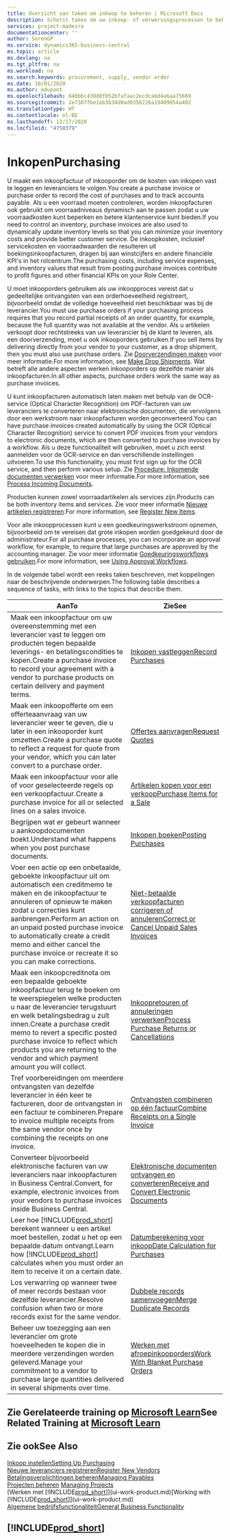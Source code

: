 ```yaml
---
title: Overzicht van taken om inkoop te beheren | Microsoft Docs
description: Schetst taken om uw inkoop- of verwervingsprocessen te beheren, onder andere hoe inkoopfacturen en inkooporders werken.
services: project-madeira
documentationcenter: ''
author: SorenGP
ms.service: dynamics365-business-central
ms.topic: article
ms.devlang: na
ms.tgt_pltfrm: na
ms.workload: na
ms.search.keywords: procurement, supply, vendor order
ms.date: 10/01/2020
ms.author: edupont
ms.openlocfilehash: 040bbc430d0f052bfafaac2ecdca6d4a6aa75669
ms.sourcegitcommit: 2e7307fbe1eb3b34d0ad9356226a19409054a402
ms.translationtype: HT
ms.contentlocale: nl-BE
ms.lasthandoff: 12/17/2020
ms.locfileid: "4758379"
---
```

# <a name="purchasing"></a><span data-ttu-id="f7e41-103">Inkopen</span><span class="sxs-lookup"><span data-stu-id="f7e41-103">Purchasing</span></span>
<span data-ttu-id="f7e41-104">U maakt een inkoopfactuur of inkooporder om de kosten van inkopen vast te leggen en leveranciers te volgen.</span><span class="sxs-lookup"><span data-stu-id="f7e41-104">You create a purchase invoice or purchase order to record the cost of purchases and to track accounts payable.</span></span> <span data-ttu-id="f7e41-105">Als u een voorraad moeten controleren, worden inkoopfacturen ook gebruikt om voorraadniveaus dynamisch aan te passen zodat u uw voorraadkosten kunt beperken en betere klantenservice kunt bieden.</span><span class="sxs-lookup"><span data-stu-id="f7e41-105">If you need to control an inventory, purchase invoices are also used to dynamically update inventory levels so that you can minimize your inventory costs and provide better customer service.</span></span> <span data-ttu-id="f7e41-106">De inkoopkosten, inclusief servicekosten en voorraadwaarden die resulteren uit boekingsinkoopfacturen, dragen bij aan winstcijfers en andere financiële KPI's in het rolcentrum.</span><span class="sxs-lookup"><span data-stu-id="f7e41-106">The purchasing costs, including service expenses, and inventory values that result from posting purchase invoices contribute to profit figures and other financial KPIs on your Role Center.</span></span>

<span data-ttu-id="f7e41-107">U moet inkooporders gebruiken als uw inkoopproces vereist dat u gedeeltelijke ontvangsten van een orderhoeveelheid registreert, bijvoorbeeld omdat de volledige hoeveelheid niet beschikbaar was bij de leverancier.</span><span class="sxs-lookup"><span data-stu-id="f7e41-107">You must use purchase orders if your purchasing process requires that you record partial receipts of an order quantity, for example, because the full quantity was not available at the vendor.</span></span> <span data-ttu-id="f7e41-108">Als u artikelen verkoopt door rechtstreeks van uw leverancier bij de klant te leveren, als een doorverzending, moet u ook inkooporders gebruiken.</span><span class="sxs-lookup"><span data-stu-id="f7e41-108">If you sell items by delivering directly from your vendor to your customer, as a drop shipment, then you must also use purchase orders.</span></span> <span data-ttu-id="f7e41-109">Zie [Doorverzendingen maken](sales-how-drop-shipment.md) voor meer informatie.</span><span class="sxs-lookup"><span data-stu-id="f7e41-109">For more information, see [Make Drop Shipments](sales-how-drop-shipment.md).</span></span> <span data-ttu-id="f7e41-110">Wat betreft alle andere aspecten werken inkooporders op dezelfde manier als inkoopfacturen.</span><span class="sxs-lookup"><span data-stu-id="f7e41-110">In all other aspects, purchase orders work the same way as purchase invoices.</span></span>

<span data-ttu-id="f7e41-111">U kunt inkoopfacturen automatisch laten maken met behulp van de OCR-service (Optical Character Recognition) om PDF-facturen van uw leveranciers te converteren naar elektronische documenten, die vervolgens door een werkstroom naar inkoopfacturen worden geconverteerd.</span><span class="sxs-lookup"><span data-stu-id="f7e41-111">You can have purchase invoices created automatically by using the OCR (Optical Character Recognition) service to convert PDF invoices from your vendors to electronic documents, which are then converted to purchase invoices by a workflow.</span></span> <span data-ttu-id="f7e41-112">Als u deze functionaliteit wilt gebruiken, moet u zich eerst aanmelden voor de OCR-service en dan verschillende instellingen uitvoeren.</span><span class="sxs-lookup"><span data-stu-id="f7e41-112">To use this functionality, you must first sign up for the OCR service, and then perform various setup.</span></span> <span data-ttu-id="f7e41-113">Zie [Procedure: Inkomende documenten verwerken](across-process-income-documents.md) voor meer informatie.</span><span class="sxs-lookup"><span data-stu-id="f7e41-113">For more information, see [Process Incoming Documents](across-process-income-documents.md).</span></span>      

<span data-ttu-id="f7e41-114">Producten kunnen zowel voorraadartikelen als services zijn.</span><span class="sxs-lookup"><span data-stu-id="f7e41-114">Products can be both inventory items and services.</span></span> <span data-ttu-id="f7e41-115">Zie voor meer informatie [Nieuwe artikelen registreren](inventory-how-register-new-items.md).</span><span class="sxs-lookup"><span data-stu-id="f7e41-115">For more information, see [Register New Items](inventory-how-register-new-items.md).</span></span>

<span data-ttu-id="f7e41-116">Voor alle inkoopprocessen kunt u een goedkeuringswerkstroom opnemen, bijvoorbeeld om te vereisen dat grote inkopen worden goedgekeurd door de administrateur.</span><span class="sxs-lookup"><span data-stu-id="f7e41-116">For all purchase processes, you can incorporate an approval workflow, for example, to require that large purchases are approved by the accounting manager.</span></span> <span data-ttu-id="f7e41-117">Zie voor meer informatie [Goedkeuringsworkflows gebruiken](across-how-use-approval-workflows.md).</span><span class="sxs-lookup"><span data-stu-id="f7e41-117">For more information, see [Using Approval Workflows](across-how-use-approval-workflows.md).</span></span>

<span data-ttu-id="f7e41-118">In de volgende tabel wordt een reeks taken beschreven, met koppelingen naar de beschrijvende onderwerpen.</span><span class="sxs-lookup"><span data-stu-id="f7e41-118">The following table describes a sequence of tasks, with links to the topics that describe them.</span></span>

| <span data-ttu-id="f7e41-119">Aan</span><span class="sxs-lookup"><span data-stu-id="f7e41-119">To</span></span> | <span data-ttu-id="f7e41-120">Zie</span><span class="sxs-lookup"><span data-stu-id="f7e41-120">See</span></span> |
| --- | --- |
| <span data-ttu-id="f7e41-121">Maak een inkoopfactuur om uw overeenstemming met een leverancier vast te leggen om producten tegen bepaalde leverings- en betalingscondities te kopen.</span><span class="sxs-lookup"><span data-stu-id="f7e41-121">Create a purchase invoice to record your agreement with a vendor to purchase products on certain delivery and payment terms.</span></span> |[<span data-ttu-id="f7e41-122">Inkopen vastleggen</span><span class="sxs-lookup"><span data-stu-id="f7e41-122">Record Purchases</span></span>](purchasing-how-record-purchases.md) |
|<span data-ttu-id="f7e41-123">Maak een inkoopofferte om een offerteaanvraag van uw leverancier weer te geven, die u later in een inkooporder kunt omzetten.</span><span class="sxs-lookup"><span data-stu-id="f7e41-123">Create a purchase quote to reflect a request for quote from your vendor, which you can later convert to a purchase order.</span></span>|[<span data-ttu-id="f7e41-124">Offertes aanvragen</span><span class="sxs-lookup"><span data-stu-id="f7e41-124">Request Quotes</span></span>](purchasing-how-request-quotes.md)|
| <span data-ttu-id="f7e41-125">Maak een inkoopfactuur voor alle of voor geselecteerde regels op een verkoopfactuur.</span><span class="sxs-lookup"><span data-stu-id="f7e41-125">Create a purchase invoice for all or selected lines on a sales invoice.</span></span> |[<span data-ttu-id="f7e41-126">Artikelen kopen voor een verkoop</span><span class="sxs-lookup"><span data-stu-id="f7e41-126">Purchase Items for a Sale</span></span>](purchasing-how-purchase-products-sale.md) |
|<span data-ttu-id="f7e41-127">Begrijpen wat er gebeurt wanneer u aankoopdocumenten boekt.</span><span class="sxs-lookup"><span data-stu-id="f7e41-127">Understand what happens when you post purchase documents.</span></span>|[<span data-ttu-id="f7e41-128">Inkopen boeken</span><span class="sxs-lookup"><span data-stu-id="f7e41-128">Posting Purchases</span></span>](ui-post-purchases.md)|
| <span data-ttu-id="f7e41-129">Voer een actie op een onbetaalde, geboekte inkoopfactuur uit om automatisch een creditmemo te maken en de inkoopfactuur te annuleren of opnieuw te maken zodat u correcties kunt aanbrengen.</span><span class="sxs-lookup"><span data-stu-id="f7e41-129">Perform an action on an unpaid posted purchase invoice to automatically create a credit memo and either cancel the purchase invoice or recreate it so you can make corrections.</span></span> |[<span data-ttu-id="f7e41-130">Niet-betaalde verkoopfacturen corrigeren of annuleren</span><span class="sxs-lookup"><span data-stu-id="f7e41-130">Correct or Cancel Unpaid Sales Invoices</span></span>](purchasing-how-correct-cancel-unpaid-purchase-invoices.md) |
| <span data-ttu-id="f7e41-131">Maak een inkoopcreditnota om een bepaalde geboekte inkoopfactuur terug te boeken om te weerspiegelen welke producten u naar de leverancier terugstuurt en welk betalingsbedrag u zult innen.</span><span class="sxs-lookup"><span data-stu-id="f7e41-131">Create a purchase credit memo to revert a specific posted purchase invoice to reflect which products you are returning to the vendor and which payment amount you will collect.</span></span> |[<span data-ttu-id="f7e41-132">Inkoopretouren of annuleringen verwerken</span><span class="sxs-lookup"><span data-stu-id="f7e41-132">Process Purchase Returns or Cancellations</span></span>](purchasing-how-register-new-vendors.md) |
|<span data-ttu-id="f7e41-133">Tref voorbereidingen om meerdere ontvangsten van dezelfde leverancier in één keer te factureren, door de ontvangsten in een factuur te combineren.</span><span class="sxs-lookup"><span data-stu-id="f7e41-133">Prepare to invoice multiple receipts from the same vendor once by combining the receipts on one invoice.</span></span>|[<span data-ttu-id="f7e41-134">Ontvangsten combineren op één factuur</span><span class="sxs-lookup"><span data-stu-id="f7e41-134">Combine Receipts on a Single Invoice</span></span>](purchasing-how-to-combine-receipts.md)|
|<span data-ttu-id="f7e41-135">Converteer bijvoorbeeld elektronische facturen van uw leveranciers naar inkoopfacturen in Business Central.</span><span class="sxs-lookup"><span data-stu-id="f7e41-135">Convert, for example, electronic invoices from your vendors to purchase invoices inside Business Central.</span></span>|[<span data-ttu-id="f7e41-136">Elektronische documenten ontvangen en converteren</span><span class="sxs-lookup"><span data-stu-id="f7e41-136">Receive and Convert Electronic Documents</span></span>](purchasing-how-to-receive-and-convert-electronic-documents.md)|
| <span data-ttu-id="f7e41-137">Leer hoe [!INCLUDE[prod_short](includes/prod_short.md)] berekent wanneer u een artikel moet bestellen, zodat u het op een bepaalde datum ontvangt.</span><span class="sxs-lookup"><span data-stu-id="f7e41-137">Learn how [!INCLUDE[prod_short](includes/prod_short.md)] calculates when you must order an item to receive it on a certain date.</span></span>|[<span data-ttu-id="f7e41-138">Datumberekening voor inkoop</span><span class="sxs-lookup"><span data-stu-id="f7e41-138">Date Calculation for Purchases</span></span>](purchasing-date-calculation-for-purchases.md)|
|<span data-ttu-id="f7e41-139">Los verwarring op wanneer twee of meer records bestaan voor dezelfde leverancier.</span><span class="sxs-lookup"><span data-stu-id="f7e41-139">Resolve confusion when two or more records exist for the same vendor.</span></span>|[<span data-ttu-id="f7e41-140">Dubbele records samenvoegen</span><span class="sxs-lookup"><span data-stu-id="f7e41-140">Merge Duplicate Records</span></span>](sales-how-merge-duplicate-records.md)|
|<span data-ttu-id="f7e41-141">Beheer uw toezegging aan een leverancier om grote hoeveelheden te kopen die in meerdere verzendingen worden geleverd.</span><span class="sxs-lookup"><span data-stu-id="f7e41-141">Manage your commitment to a vendor to purchase large quantities delivered in several shipments over time.</span></span>|[<span data-ttu-id="f7e41-142">Werken met afroepinkooporders</span><span class="sxs-lookup"><span data-stu-id="f7e41-142">Work With Blanket Purchase Orders</span></span>](sales-how-to-create-blanket-sales-orders.md)|

## <a name="see-related-training-at-microsoft-learn"></a><span data-ttu-id="f7e41-143">Zie Gerelateerde training op [Microsoft Learn](/learn/paths/purchase-items-services-dynamics-365-business-central/)</span><span class="sxs-lookup"><span data-stu-id="f7e41-143">See Related Training at [Microsoft Learn](/learn/paths/purchase-items-services-dynamics-365-business-central/)</span></span>

## <a name="see-also"></a><span data-ttu-id="f7e41-144">Zie ook</span><span class="sxs-lookup"><span data-stu-id="f7e41-144">See Also</span></span>
[<span data-ttu-id="f7e41-145">Inkoop instellen</span><span class="sxs-lookup"><span data-stu-id="f7e41-145">Setting Up Purchasing</span></span>](purchasing-setup-purchasing.md)  
[<span data-ttu-id="f7e41-146">Nieuwe leveranciers registreren</span><span class="sxs-lookup"><span data-stu-id="f7e41-146">Register New Vendors</span></span>](purchasing-how-register-new-vendors.md)  
[<span data-ttu-id="f7e41-147">Betalingsverplichtingen beheren</span><span class="sxs-lookup"><span data-stu-id="f7e41-147">Managing Payables</span></span>](payables-manage-payables.md)  
<span data-ttu-id="f7e41-148">[Projecten beheren](projects-manage-projects.md)  </span><span class="sxs-lookup"><span data-stu-id="f7e41-148">[Managing Projects](projects-manage-projects.md)  </span></span>  
<span data-ttu-id="f7e41-149">[Werken met [!INCLUDE[prod_short](includes/prod_short.md)]](ui-work-product.md)</span><span class="sxs-lookup"><span data-stu-id="f7e41-149">[Working with [!INCLUDE[prod_short](includes/prod_short.md)]](ui-work-product.md)</span></span>  
[<span data-ttu-id="f7e41-150">Algemene bedrijfsfunctionaliteit</span><span class="sxs-lookup"><span data-stu-id="f7e41-150">General Business Functionality</span></span>](ui-across-business-areas.md)

## [!INCLUDE[prod_short](includes/free_trial_md.md)]  
